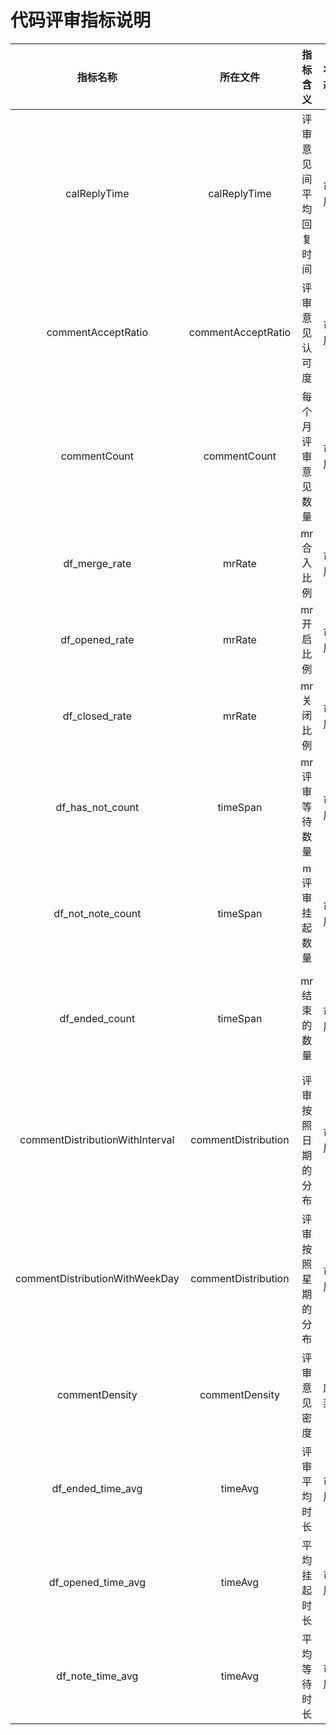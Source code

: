 # 代码评审指标说明

| 指标名称 | 所在文件 | 指标含义 | 状态 | 负责人 | 
| :----: | :----: | :-----: | :-----: | :-----: |
| calReplyTime | calReplyTime | 评审意见间平均回复时间 | 可用 | @刘文港 |
| commentAcceptRatio | commentAcceptRatio | 评审意见认可度 | 可用 | @张逸凡 |
| commentCount | commentCount | 每个月评审意见数量 | 可用 | @张逸凡 |
| df_merge_rate | mrRate | mr合入比例  | 可用 | @杨涛 |
| df_opened_rate | mrRate | mr开启比例 | 可用 | @杨涛 |
| df_closed_rate | mrRate | mr关闭比例 | 可用 | @杨涛 |
| df_has_not_count | timeSpan | mr评审等待数量 | 可用 | @杨涛 @张逸凡 |
| df_not_note_count | timeSpan | m评审挂起数量 | 可用 | @杨涛 @张逸凡 |
| df_ended_count | timeSpan | mr结束的数量 | 可用 | @杨涛 @张逸凡 |
| commentDistributionWithInterval| commentDistribution | 评审按照日期的分布 | 可用 | @张逸凡
| commentDistributionWithWeekDay | commentDistribution | 评审按照星期的分布 | 可用 | @张逸凡
| commentDensity | commentDensity | 评审意见密度 | 废弃 | @张逸凡 |
| df_ended_time_avg | timeAvg | 评审平均时长 | 可用 | @杨涛
| df_opened_time_avg | timeAvg | 平均挂起时长 | 可用 | @杨涛
| df_note_time_avg | timeAvg | 平均等待时长 | 可用 | @杨涛

